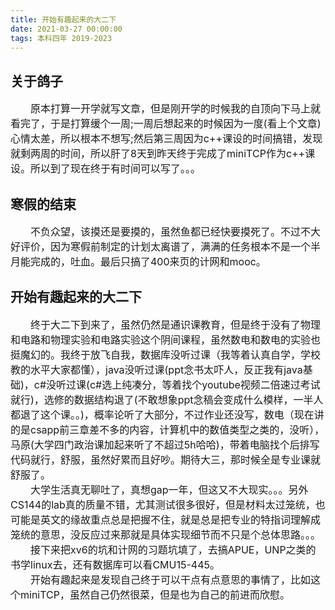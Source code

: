 ```yaml
---
title: 开始有趣起来的大二下 
date: 2021-03-27 00:00:00
tags: 本科四年 2019-2023
---
```


## 关于鸽子
<font size=3>
&emsp;&emsp;原本打算一开学就写文章，但是刚开学的时候我的自顶向下马上就看完了，于是打算缓个一周;一周后想起来的时候因为一度(看上个文章)心情太差，所以根本不想写;然后第三周因为c++课设的时间搞错，发现就剩两周的时间，所以肝了8天到昨天终于完成了miniTCP作为c++课设。所以到了现在终于有时间可以写了。。。
</font>

## 寒假的结束
<font size=3>
&emsp;&emsp;不负众望，该摸还是要摸的，虽然鱼都已经快要摸死了。不过不大好评价，因为寒假前制定的计划太离谱了，满满的任务根本不是一个半月能完成的，吐血。最后只搞了400来页的计网和mooc。
</font>

## 开始有趣起来的大二下
<font size=3>
&emsp;&emsp;终于大二下到来了，虽然仍然是通识课教育，但是终于没有了物理和电路和物理实验和电路实验这个阴间课程，虽然数电和数电的实验也挺魔幻的。我终于放飞自我，数据库没听过课（我等着认真自学，学校教的水平大家都懂），java没听过课(ppt念书太吓人，反正我有java基础)，c#没听过课(c#选上纯凑分，等着找个youtube视频二倍速过考试就行)，选修的数据结构退了(不敢想象ppt念稿会变成什么模样，一半人都退了这个课。。)，概率论听了大部分，不过作业还没写，数电（现在讲的是csapp前三章差不多的内容，计算机中的数值类型之类的，没听），马原(大学四门政治课加起来听了不超过5h哈哈)，带着电脑找个后排写代码就行，舒服，虽然好累而且好吵。期待大三，那时候全是专业课就舒服了。
<br>&emsp;&emsp;大学生活真无聊吐了，真想gap一年，但这又不大现实。。。另外CS144的lab真的质量不错，尤其测试很多很好，但是材料太过笼统，也可能是英文的缘故重点总是把握不住，就是总是把专业的特指词理解成笼统的意思，没反应过来那就是具体实现细节而不只是个总体思路。。。
<br>&emsp;&emsp;接下来把xv6的坑和计网的习题坑填了，去搞APUE，UNP之类的书学linux去，还有数据库可以看CMU15-445。
<br>&emsp;&emsp;开始有趣起来是发现自己终于可以干点有点意思的事情了，比如这个miniTCP，虽然自己仍然很菜，但是也为自己的前进而欣慰。
</font>
